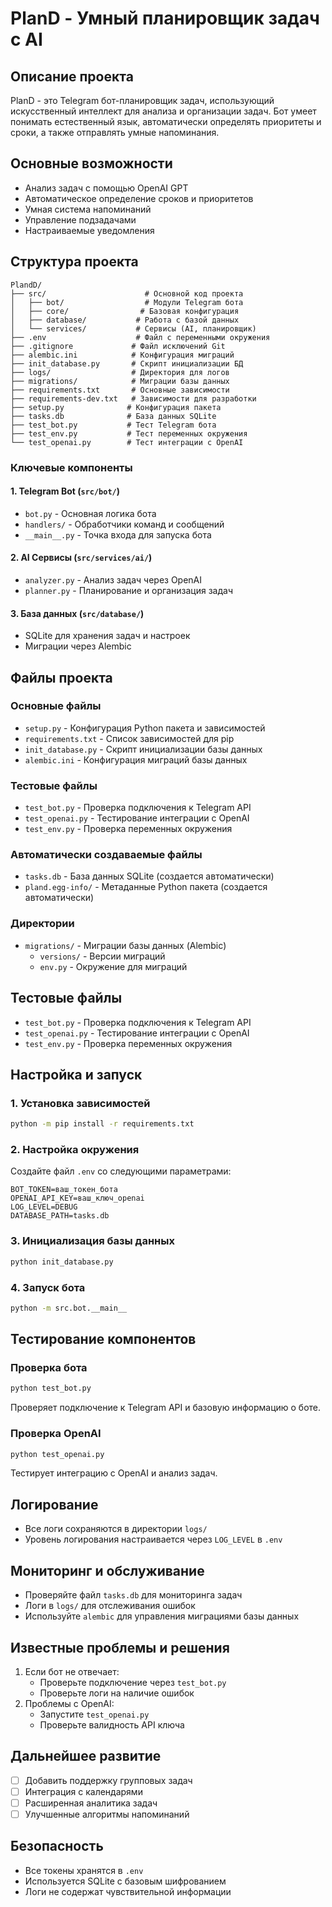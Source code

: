 # PlanD - Умный планировщик задач с AI 

## Описание проекта
PlanD - это Telegram бот-планировщик задач, использующий искусственный интеллект для анализа и организации задач. Бот умеет понимать естественный язык, автоматически определять приоритеты и сроки, а также отправлять умные напоминания.

## Основные возможности
- Анализ задач с помощью OpenAI GPT
- Автоматическое определение сроков и приоритетов
- Умная система напоминаний
- Управление подзадачами
- Настраиваемые уведомления

## Структура проекта

```
PlandD/
├── src/                      # Основной код проекта
│   ├── bot/                  # Модули Telegram бота
│   ├── core/                # Базовая конфигурация
│   ├── database/           # Работа с базой данных
│   └── services/           # Сервисы (AI, планировщик)
├── .env                    # Файл с переменными окружения
├── .gitignore             # Файл исключений Git
├── alembic.ini            # Конфигурация миграций
├── init_database.py       # Скрипт инициализации БД
├── logs/                  # Директория для логов
├── migrations/            # Миграции базы данных
├── requirements.txt       # Основные зависимости
├── requirements-dev.txt   # Зависимости для разработки
├── setup.py              # Конфигурация пакета
├── tasks.db              # База данных SQLite
├── test_bot.py           # Тест Telegram бота
├── test_env.py           # Тест переменных окружения
└── test_openai.py        # Тест интеграции с OpenAI
```

### Ключевые компоненты

#### 1. Telegram Bot (`src/bot/`)
- `bot.py` - Основная логика бота
- `handlers/` - Обработчики команд и сообщений
- `__main__.py` - Точка входа для запуска бота

#### 2. AI Сервисы (`src/services/ai/`)
- `analyzer.py` - Анализ задач через OpenAI
- `planner.py` - Планирование и организация задач

#### 3. База данных (`src/database/`)
- SQLite для хранения задач и настроек
- Миграции через Alembic

## Файлы проекта

### Основные файлы
- `setup.py` - Конфигурация Python пакета и зависимостей
- `requirements.txt` - Список зависимостей для pip
- `init_database.py` - Скрипт инициализации базы данных
- `alembic.ini` - Конфигурация миграций базы данных

### Тестовые файлы
- `test_bot.py` - Проверка подключения к Telegram API
- `test_openai.py` - Тестирование интеграции с OpenAI
- `test_env.py` - Проверка переменных окружения

### Автоматически создаваемые файлы
- `tasks.db` - База данных SQLite (создается автоматически)
- `pland.egg-info/` - Метаданные Python пакета (создается автоматически)

### Директории
- `migrations/` - Миграции базы данных (Alembic)
  - `versions/` - Версии миграций
  - `env.py` - Окружение для миграций

## Тестовые файлы
- `test_bot.py` - Проверка подключения к Telegram API
- `test_openai.py` - Тестирование интеграции с OpenAI
- `test_env.py` - Проверка переменных окружения

## Настройка и запуск

### 1. Установка зависимостей
```bash
python -m pip install -r requirements.txt
```

### 2. Настройка окружения
Создайте файл `.env` со следующими параметрами:
```env
BOT_TOKEN=ваш_токен_бота
OPENAI_API_KEY=ваш_ключ_openai
LOG_LEVEL=DEBUG
DATABASE_PATH=tasks.db
```

### 3. Инициализация базы данных
```bash
python init_database.py
```

### 4. Запуск бота
```bash
python -m src.bot.__main__
```

## Тестирование компонентов

### Проверка бота
```bash
python test_bot.py
```
Проверяет подключение к Telegram API и базовую информацию о боте.

### Проверка OpenAI
```bash
python test_openai.py
```
Тестирует интеграцию с OpenAI и анализ задач.

## Логирование
- Все логи сохраняются в директории `logs/`
- Уровень логирования настраивается через `LOG_LEVEL` в `.env`

## Мониторинг и обслуживание
- Проверяйте файл `tasks.db` для мониторинга задач
- Логи в `logs/` для отслеживания ошибок
- Используйте `alembic` для управления миграциями базы данных

## Известные проблемы и решения
1. Если бот не отвечает:
   - Проверьте подключение через `test_bot.py`
   - Проверьте логи на наличие ошибок
2. Проблемы с OpenAI:
   - Запустите `test_openai.py`
   - Проверьте валидность API ключа

## Дальнейшее развитие
- [ ] Добавить поддержку групповых задач
- [ ] Интеграция с календарями
- [ ] Расширенная аналитика задач
- [ ] Улучшенные алгоритмы напоминаний

## Безопасность
- Все токены хранятся в `.env`
- Используется SQLite с базовым шифрованием
- Логи не содержат чувствительной информации
